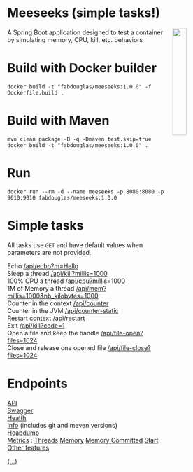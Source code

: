 # Meeseeks (simple tasks!)
<img align="right" width="25%" src="docs/meeseeks.png">
A Spring Boot application designed to test a container by simulating memory, CPU, kill, etc. behaviors

# Build with Docker builder
```
docker build -t "fabdouglas/meeseeks:1.0.0" -f Dockerfile.build .
```

# Build with Maven
```
mvn clean package -B -q -Dmaven.test.skip=true
docker build -t "fabdouglas/meeseeks:1.0.0" .
```

# Run
```
docker run --rm -d --name meeseeks -p 8080:8080 -p 9010:9010 fabdouglas/meeseeks:1.0.0
```

# Simple tasks
All tasks use `GET` and have default values when parameters are not provided.

Echo [/api/echo?m=Hello](http://localhost:8080/api/echo)  
Sleep a thread [/api/kill?millis=1000](http://localhost:8080/api/sleep)  
100% CPU a thread [/api/cpu?millis=1000](http://localhost:8080/api/cpu)  
1M of Memory a thread [/api/mem?millis=1000&nb_kilobytes=1000](http://localhost:8080/api/mem)  
Counter in the context [/api/counter](http://localhost:8080/api/counter)  
Counter in the JVM [/api/counter-static](http://localhost:8080/api/counter-static)  
Restart context [/api/restart](http://localhost:8080/api/restart)  
Exit [/api/kill?code=1](http://localhost:8080/api/exit)  
Open a file and keep the handle [/api/file-open?files=1024](http://localhost:8080/api/file-open?files=1024)  
Close and release one opened file [/api/file-close?files=1024](http://localhost:8080/api/file-close?files=1024)  

# Endpoints
[API](http://localhost:8080/api)  
[Swagger](http://localhost:8080/swagger-ui.html)  
[Health](http://localhost:8080/manage/health)  
[Info](http://localhost:8080/manage/info) (includes git and meven versions)  
[Heapdump](http://localhost:8080/manage/heapdump)  
[Metrics](http://localhost:8080/manage/metrics) : 
[Threads](http://localhost:8080/manage/metrics/jvm.threads.live) 
[Memory](http://localhost:8080/manage/metrics/jvm.memory.used) 
[Memory Committed](http://localhost:8080/manage/metrics/jvm.memory.committed) [Start](http://localhost:8080/manage/metrics/process.start.time)
[Other features](http://localhost:8080/manage)  


[(...)](https://docs.spring.io/spring-boot/docs/current/reference/htmlsingle/#production-ready-endpoints)

